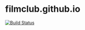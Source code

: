 # filmclub.github.io

[![Build Status](https://dev.azure.com/barrit/Filmclub/_apis/build/status/filmclub.filmclub-website?branchName=master)](https://dev.azure.com/barrit/Filmclub/_build/latest?definitionId=2&branchName=master)
